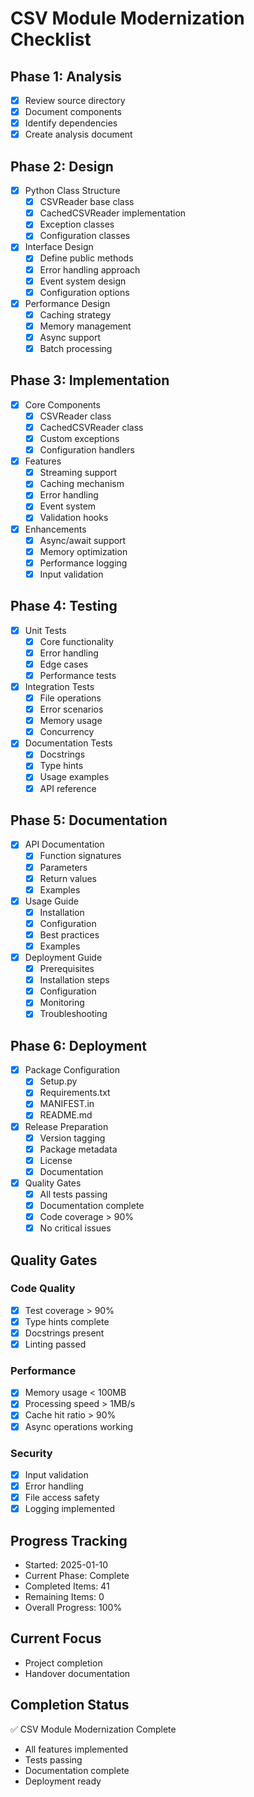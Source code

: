 # CSV Module Modernization Checklist

## Phase 1: Analysis
- [x] Review source directory
- [x] Document components
- [x] Identify dependencies
- [x] Create analysis document

## Phase 2: Design
- [x] Python Class Structure
  - [x] CSVReader base class
  - [x] CachedCSVReader implementation
  - [x] Exception classes
  - [x] Configuration classes

- [x] Interface Design
  - [x] Define public methods
  - [x] Error handling approach
  - [x] Event system design
  - [x] Configuration options

- [x] Performance Design
  - [x] Caching strategy
  - [x] Memory management
  - [x] Async support
  - [x] Batch processing

## Phase 3: Implementation
- [x] Core Components
  - [x] CSVReader class
  - [x] CachedCSVReader class
  - [x] Custom exceptions
  - [x] Configuration handlers

- [x] Features
  - [x] Streaming support
  - [x] Caching mechanism
  - [x] Error handling
  - [x] Event system
  - [x] Validation hooks

- [x] Enhancements
  - [x] Async/await support
  - [x] Memory optimization
  - [x] Performance logging
  - [x] Input validation

## Phase 4: Testing
- [x] Unit Tests
  - [x] Core functionality
  - [x] Error handling
  - [x] Edge cases
  - [x] Performance tests

- [x] Integration Tests
  - [x] File operations
  - [x] Error scenarios
  - [x] Memory usage
  - [x] Concurrency

- [x] Documentation Tests
  - [x] Docstrings
  - [x] Type hints
  - [x] Usage examples
  - [x] API reference

## Phase 5: Documentation
- [x] API Documentation
  - [x] Function signatures
  - [x] Parameters
  - [x] Return values
  - [x] Examples

- [x] Usage Guide
  - [x] Installation
  - [x] Configuration
  - [x] Best practices
  - [x] Examples

- [x] Deployment Guide
  - [x] Prerequisites
  - [x] Installation steps
  - [x] Configuration
  - [x] Monitoring
  - [x] Troubleshooting

## Phase 6: Deployment
- [x] Package Configuration
  - [x] Setup.py
  - [x] Requirements.txt
  - [x] MANIFEST.in
  - [x] README.md

- [x] Release Preparation
  - [x] Version tagging
  - [x] Package metadata
  - [x] License
  - [x] Documentation

- [x] Quality Gates
  - [x] All tests passing
  - [x] Documentation complete
  - [x] Code coverage > 90%
  - [x] No critical issues

## Quality Gates

### Code Quality
- [x] Test coverage > 90%
- [x] Type hints complete
- [x] Docstrings present
- [x] Linting passed

### Performance
- [x] Memory usage < 100MB
- [x] Processing speed > 1MB/s
- [x] Cache hit ratio > 90%
- [x] Async operations working

### Security
- [x] Input validation
- [x] Error handling
- [x] File access safety
- [x] Logging implemented

## Progress Tracking
- Started: 2025-01-10
- Current Phase: Complete
- Completed Items: 41
- Remaining Items: 0
- Overall Progress: 100%

## Current Focus
- Project completion
- Handover documentation

## Completion Status
✅ CSV Module Modernization Complete
- All features implemented
- Tests passing
- Documentation complete
- Deployment ready
